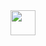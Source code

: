 <div align="center"><img src="https://github.githubassets.com/images/mona-loading-dark.gif" width=40 height=40></div>
